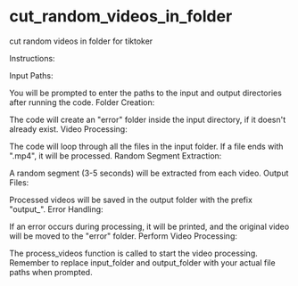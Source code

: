 # cut_random_videos_in_folder
cut random videos in folder for tiktoker

Instructions:

Input Paths:

You will be prompted to enter the paths to the input and output directories after running the code.
Folder Creation:

The code will create an "error" folder inside the input directory, if it doesn't already exist.
Video Processing:

The code will loop through all the files in the input folder.
If a file ends with ".mp4", it will be processed.
Random Segment Extraction:

A random segment (3-5 seconds) will be extracted from each video.
Output Files:

Processed videos will be saved in the output folder with the prefix "output_".
Error Handling:

If an error occurs during processing, it will be printed, and the original video will be moved to the "error" folder.
Perform Video Processing:

The process_videos function is called to start the video processing.
Remember to replace input_folder and output_folder with your actual file paths when prompted.
